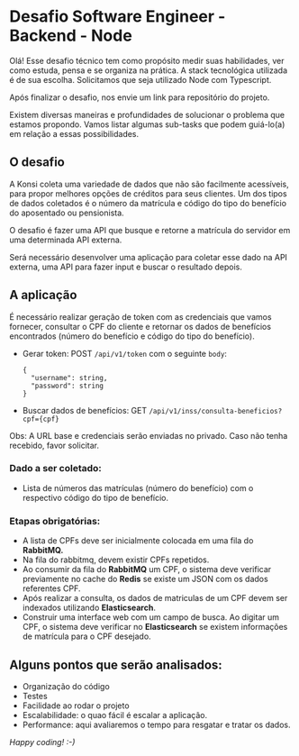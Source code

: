 # Desafio Software Engineer - Backend - Node

Olá! Esse desafio técnico tem como propósito medir suas habilidades, ver como estuda, pensa e se organiza na prática. A stack tecnológica utilizada é de sua escolha. Solicitamos que seja utilizado Node com Typescript.

Após finalizar o desafio, nos envie um link para repositório do projeto.

Existem diversas maneiras e profundidades de solucionar o problema que estamos propondo. Vamos listar algumas sub-tasks que podem guiá-lo(a) em relação a essas possibilidades.

## O desafio

A Konsi coleta uma variedade de dados que não são facilmente acessíveis, para propor melhores opções de créditos para seus clientes. Um dos tipos de dados coletados é o número da matrícula e código do tipo do benefício do aposentado ou pensionista.

O desafio é fazer uma API que busque e retorne a matrícula do servidor em uma determinada API externa.

Será necessário desenvolver uma aplicação para coletar esse dado na API externa, uma API para fazer input e buscar o resultado depois.

## A aplicação

É necessário realizar geração de token com as credenciais que vamos fornecer, consultar o CPF do cliente e retornar os dados de benefícios encontrados (número do benefício e código do tipo do benefício).

-   Gerar token: POST `/api/v1/token` com o seguinte `body`:
    ```
    {
      "username": string,
      "password": string
    }
    ```
-   Buscar dados de benefícios: GET `/api/v1/inss/consulta-beneficios?cpf={cpf}`

Obs: A URL base e credenciais serão enviadas no privado. Caso não tenha recebido, favor solicitar.

### Dado a ser coletado:

-   Lista de números das matrículas (número do benefício) com o respectivo código do tipo de benefício.

### Etapas obrigatórias:

-   A lista de CPFs deve ser inicialmente colocada em uma fila do **RabbitMQ.**
-   Na fila do rabbitmq, devem existir CPFs repetidos.
-   Ao consumir da fila do **RabbitMQ** um CPF, o sistema deve verificar previamente no cache do **Redis** se existe um JSON com os dados referentes CPF.
-   Após realizar a consulta, os dados de matriculas de um CPF devem ser indexados utilizando **Elasticsearch**.
-   Construir uma interface web com um campo de busca. Ao digitar um CPF, o sistema deve verificar no **Elasticsearch** se existem informações de matrícula para o CPF desejado.

## Alguns pontos que serão analisados:

-   Organização do código
-   Testes
-   Facilidade ao rodar o projeto
-   Escalabilidade: o quao fácil é escalar a aplicação.
-   Performance: aqui avaliaremos o tempo para resgatar e tratar os dados.

_Happy coding! :-)_
